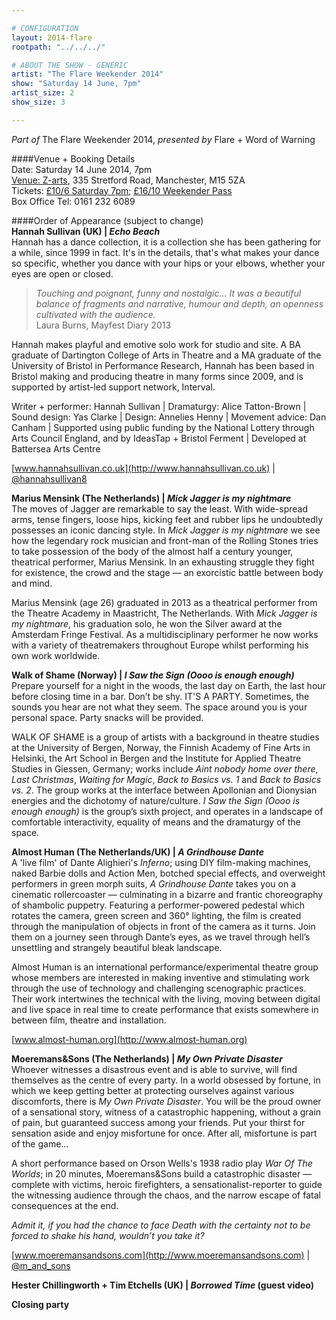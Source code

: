 ```yaml
---

# CONFIGURATION
layout: 2014-flare
rootpath: "../../../"

# ABOUT THE SHOW - GENERIC
artist: "The Flare Weekender 2014"
show: "Saturday 14 June, 7pm"
artist_size: 2
show_size: 3

---
```

*Part of* The Flare Weekender 2014, *presented by* Flare + Word of Warning       
     
####Venue + Booking Details        
Date: Saturday 14 June 2014, 7pm     
[Venue: Z-arts](http://www.z-arts.org/about-us/getting-here), 335 Stretford Road, Manchester, M15 5ZA      
Tickets: [£10/6 Saturday 7pm](http://www.z-arts.org/events/flare-2014-sat-eve); [£16/10 Weekender Pass](http://www.z-arts.org/events/flare-2014-friday/)     
Box Office Tel: 0161 232 6089    

####Order of Appearance (subject to change)      
**Hannah Sullivan (UK) | *Echo Beach***              
Hannah has a dance collection, it is a collection she has been gathering for a while, since 1999 in fact. It's in the details, that's what makes your dance so specific, whether you dance with your hips or your elbows, whether your eyes are open or closed.         
                        
>*Touching and poignant, funny and nostalgic… It was a beautiful balance of fragments and narrative, humour and depth, an openness cultivated with the audience.*<br> Laura Burns, Mayfest Diary 2013                 
                     
Hannah makes playful and emotive solo work for studio and site. A BA graduate of Dartington College of Arts in Theatre and a MA graduate of the University of Bristol in Performance Research, Hannah has been based in Bristol making and producing theatre in many forms since 2009, and is supported by artist-led support network, Interval.                 
              
Writer + performer: Hannah Sullivan | Dramaturgy: Alice Tatton-Brown | Sound design: Yas Clarke | Design: Annelies Henny | Movement advice: Dan Canham | Supported using public funding by the National Lottery through Arts Council England, and by IdeasTap + Bristol Ferment | Developed at Battersea Arts Centre
               
[www.hannahsullivan.co.uk](http://www.hannahsullivan.co.uk) | [@hannahsullivan8](http://twitter.com/hannahsullivan8)             
                                            
**Marius Mensink (The Netherlands) | *Mick Jagger is my nightmare***                 
The moves of Jagger are remarkable to say the least. With wide-spread arms, tense fingers, loose hips, kicking feet and rubber lips he undoubtedly possesses an iconic dancing style. In *Mick Jagger is my nightmare* we see how the legendary rock musician and front-man of the Rolling Stones tries to take possession of the body of the almost half a century younger, theatrical performer, Marius Mensink. In an exhausting struggle they fight for existence, the crowd and the stage — an exorcistic battle between body and mind.                   
                 
Marius Mensink (age 26) graduated in 2013 as a theatrical performer from the Theatre Academy in Maastricht, The Netherlands. With *Mick Jagger is my nightmare*, his graduation solo, he won the Silver award at the Amsterdam Fringe Festival. As a multidisciplinary performer he now works with a variety of theatremakers throughout Europe whilst performing his own work worldwide.                 
                               
**Walk of Shame (Norway) | *I Saw the Sign (Oooo is enough enough)***              
Prepare yourself for a night in the woods, the last day on Earth, the last hour before closing time in a bar. Don’t be shy. IT'S A PARTY. Sometimes, the sounds you hear are not what they seem. The space around you is your personal space. Party snacks will be provided.                      
                  
WALK OF SHAME is a group of artists with a background in theatre studies at the University of Bergen, Norway, the Finnish Academy of Fine Arts in Helsinki, the Art School in Bergen and the Institute for Applied Theatre Studies in Giessen, Germany; works include *Aint nobody home over there*, *Last Christmas*, *Waiting for Magic*, *Back to Basics vs. 1* and *Back to Basics vs. 2*. The group works at the interface between Apollonian and Dionysian energies and the dichotomy of nature/culture. *I Saw the Sign (Oooo is enough enough)* is the group’s sixth project, and operates in a landscape of comfortable interactivity, equality of means and the dramaturgy of the space.                
                  
**Almost Human (The Netherlands/UK) | *A Grindhouse Dante***                     
A 'live film' of Dante Alighieri's *Inferno*; using DIY film-making machines, naked Barbie dolls and Action Men, botched special effects, and overweight performers in green morph suits, *A Grindhouse Dante* takes you on a cinematic rollercoaster — culminating in a bizarre and frantic choreography of shambolic puppetry. Featuring a performer-powered pedestal which rotates the camera, green screen and 360° lighting, the film is created through the manipulation of objects in front of the camera as it turns. Join them on a journey seen through Dante’s eyes, as we travel through hell’s unsettling and strangely beautiful bleak landscape.                   
                       
Almost Human is an international performance/experimental theatre group whose members are interested in making inventive and stimulating work through the use of technology and challenging scenographic practices. Their work intertwines the technical with the living, moving between digital and live space in real time to create performance that exists somewhere in between film, theatre and installation.                
                       
[www.almost-human.org](http://www.almost-human.org)                

**Moeremans&Sons (The Netherlands) | *My Own Private Disaster***              
Whoever witnesses a disastrous event and is able to survive, will find themselves as the centre of every party. In a world obsessed by fortune, in which we keep getting better at protecting ourselves against various discomforts, there is *My Own Private Disaster*. You will be the proud owner of a sensational story, witness of a catastrophic happening, without a grain of pain, but guaranteed success among your friends. Put your thirst for sensation aside and enjoy misfortune for once. After all, misfortune is part of the game…            
                     
A short performance based on Orson Wells's 1938 radio play *War Of The Worlds*; in 20 minutes, Moeremans&Sons build a catastrophic disaster — complete with victims, heroic firefighters, a sensationalist-reporter to guide the witnessing audience through the chaos, and the narrow escape of fatal consequences at the end.        
                   
*Admit it, if you had the chance to face Death with the certainty not to be forced to shake his hand, wouldn’t you take it?*
                             
[www.moeremansandsons.com](http://www.moeremansandsons.com) | [@m_and_sons](http://twitter.com/m_and_sons)              
                    
**Hester Chillingworth + Tim Etchells (UK) | *Borrowed Time* (guest video)**         
        
**Closing party**                    
